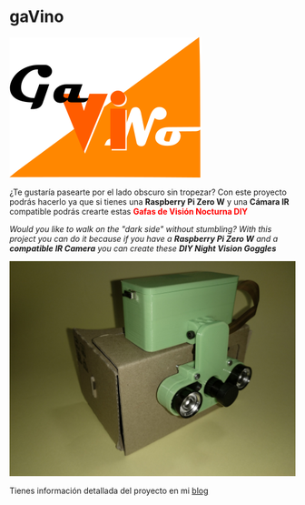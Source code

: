 # gaVino

![logo](./images/logoGavino.png)

¿Te gustaría pasearte por el lado obscuro sin tropezar? Con este proyecto podrás hacerlo ya que si tienes una **Raspberry Pi Zero W** y una **Cámara IR** compatible podrás crearte estas <span style="color:red"> **Gafas de Visión Nocturna DIY** </span>

*Would you like to walk on the "dark side" without stumbling? With this project you can do it because if you have a **Raspberry Pi Zero W** and a **compatible IR Camera** you can create these **DIY Night Vision Goggles***

![Gavino1](./images/IMG_20180416_203317_947.jpg)

Tienes información detallada del proyecto en mi [blog](https://robotstyles.blogspot.com.es/2018/04/gavino.html) 

